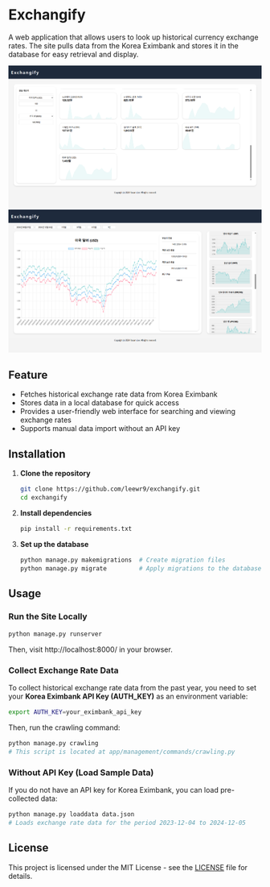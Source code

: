 # Exchangify

A web application that allows users to look up historical currency exchange rates. The site pulls data from the Korea Eximbank and stores it in the database for easy retrieval and display.

![main](main.png)![detail](detail.png)

## Feature

- Fetches historical exchange rate data from Korea Eximbank
- Stores data in a local database for quick access
- Provides a user-friendly web interface for searching and viewing exchange rates
- Supports manual data import without an API key

## Installation

1. **Clone the repository**

   ```bash
   git clone https://github.com/leewr9/exchangify.git
   cd exchangify
   ```

2. **Install dependencies**

   ```bash
   pip install -r requirements.txt
   ```

3. **Set up the database**

   ```bash
   python manage.py makemigrations  # Create migration files
   python manage.py migrate         # Apply migrations to the database
   ```

## Usage

### Run the Site Locally

```bash
python manage.py runserver
```

Then, visit http://localhost:8000/ in your browser.

### Collect Exchange Rate Data

To collect historical exchange rate data from the past year, you need to set your **Korea Eximbank API Key (AUTH_KEY)** as an environment variable:

```bash
export AUTH_KEY=your_eximbank_api_key
```

Then, run the crawling command:

```bash
python manage.py crawling
# This script is located at app/management/commands/crawling.py
```

### Without API Key (Load Sample Data)

If you do not have an API key for Korea Eximbank, you can load pre-collected data:

```bash
python manage.py loaddata data.json
# Loads exchange rate data for the period 2023-12-04 to 2024-12-05
```

## License

This project is licensed under the MIT License - see the [LICENSE](LICENSE) file for details.
